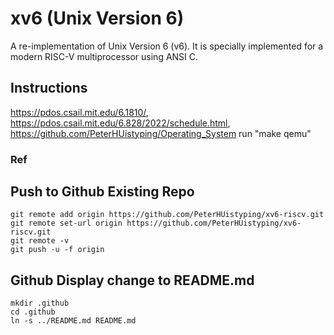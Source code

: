 # xv6 (Unix Version 6)
A re-implementation of Unix Version 6 (v6).  It is specially implemented for a modern RISC-V multiprocessor using ANSI C.

## Instructions
https://pdos.csail.mit.edu/6.1810/,
https://pdos.csail.mit.edu/6.828/2022/schedule.html,
https://github.com/PeterHUistyping/Operating_System
run "make qemu"

### Ref
## Push to Github Existing Repo
```
git remote add origin https://github.com/PeterHUistyping/xv6-riscv.git
git remote set-url origin https://github.com/PeterHUistyping/xv6-riscv.git
git remote -v
git push -u -f origin
```
## Github Display change to README.md
```
mkdir .github
cd .github
ln -s ../README.md README.md
```